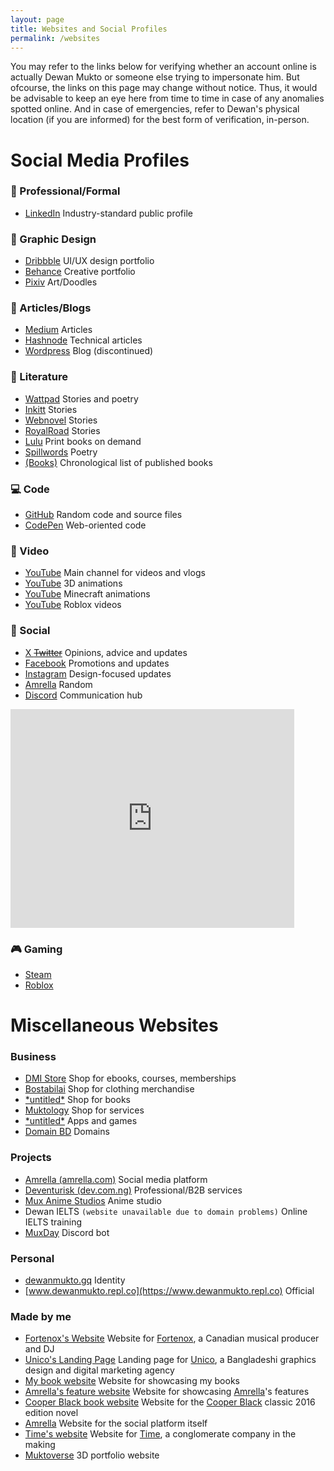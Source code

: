 ```yaml
---
layout: page
title: Websites and Social Profiles
permalink: /websites
---
```


You may refer to the links below for verifying whether an account online is actually Dewan Mukto or someone else trying to impersonate him. But ofcourse, the links on this page may change without notice. Thus, it would be advisable to keep an eye here from time to time in case of any anomalies spotted online. And in case of emergencies, refer to Dewan's physical location (if you are informed) for the best form of verification, in-person.

# Social Media Profiles

### 👔 Professional/Formal
- [LinkedIn](https://linkedin.com/in/dewanmukto) Industry-standard public profile

### 🎨 Graphic Design
- [Dribbble](https://dribbble.com/dewanmukto) UI/UX design portfolio
- [Behance](https://behance.net/dmkto) Creative portfolio
- [Pixiv](https://www.pixiv.net/en/users/56454176) Art/Doodles

### 📄 Articles/Blogs
- [Medium](https://medium.com/@dewanmukto) Articles
- [Hashnode](https://hashnode.com/@dewanmukto) Technical articles
- [Wordpress](https://dewanmukto.wordpress.com/) Blog (discontinued)

### 📖 Literature
- [Wattpad](https://www.wattpad.com/user/d1stil) Stories and poetry
- [Inkitt](https://www.inkitt.com/dewanmukto) Stories
- [Webnovel](https://www.webnovel.com/profile/4322246237) Stories
- [RoyalRoad](https://www.royalroad.com/profile/306406) Stories
- [Lulu](https://www.lulu.com/spotlight/dewanmukto/) Print books on demand
- [Spillwords](https://spillwords.com/author/dewanmukto/) Poetry
- [(Books)](/books) Chronological list of published books

### 💻 Code
- [GitHub](https://github.com/diztil) Random code and source files
- [CodePen](https://codepen.io/distil) Web-oriented code

### 🎥 Video
- [YouTube](https://youtube.com/@DewanMukto) Main channel for videos and vlogs
- [YouTube](https://www.youtube.com/@Muktoverse) 3D animations
- [YouTube](https://www.youtube.com/@clubkodbell2420) Minecraft animations
- [YouTube](https://www.youtube.com/@DistilRoblox) Roblox videos
  
### 💬 Social
- [X ~~Twitter~~](https://twitter.com/dewan_mukto) Opinions, advice and updates
- [Facebook](https://facebook.com/dewanmukto) Promotions and updates
- [Instagram](https://instagram.com/dewanmukto) Design-focused updates
- [Amrella](https://amrella.com/members/dewanmukto) Random
- [Discord](https://discord.gg/2rBcjwjRdC) Communication hub

<iframe src="https://discord.com/widget?id=1074429345357123584&theme=light" width="90%" height="350" allowtransparency="true" frameborder="0" sandbox="allow-popups allow-popups-to-escape-sandbox allow-same-origin allow-scripts"></iframe>

### 🎮 Gaming
- [Steam](https://steamcommunity.com/id/mikumikudawne/)
- [Roblox](https://www.roblox.com/users/4463653477/profile)

# Miscellaneous Websites

### Business
- [DMI Store](https://www.dewanmukto.cf) Shop for ebooks, courses, memberships
- [Bostabilai](https://bostabilai.myspreadshop.com/) Shop for clothing merchandise
- [\*untitled\*](https://www.lulu.com/spotlight/dewanmukto/) Shop for books
- [Muktology](https://mukto.company.site/) Shop for services
- [\*untitled\*](https://dewanmukto.itch.io/) Apps and games
- [Domain BD](https://domain.bd.dev.com.ng/) Domains

### Projects
- [Amrella (amrella.com)](https://try.amrella.com/) Social media platform
- [Deventurisk (dev.com.ng)](https://dev.com.ng) Professional/B2B services
- [Mux Anime Studios](https://mux111anime.wordpress.com) Anime studio
- Dewan IELTS `(website unavailable due to domain problems)` Online IELTS training
- [MuxDay](https://www.behance.net/gallery/180762777/Discord-Bot) Discord bot

### Personal
- [dewanmukto.gq](https://dewanmukto.gq) Identity
- [www.dewanmukto.repl.co](https://www.dewanmukto.repl.co) Official

### Made by me
- [Fortenox's Website](https://fortenox.site.i.ng) Website for [Fortenox](https://www.youtube.com/channel/UCgxon7z2frqUUX-s0tp4KHg), a Canadian musical producer and DJ
- [Unico's Landing Page](https://codepen.io/distil/pen/BaxvpOX) Landing page for [Unico](https://www.facebook.com/unico.101), a Bangladeshi graphics design and digital marketing agency
- [My book website](https://dmi.my.canva.site) Website for showcasing my books
- [Amrella's feature website](https://amrella.my.canva.site/) Website for showcasing [Amrella](https://amrella.com/)'s features
- [Cooper Black book website](https://dmi.my.canva.site/cooper-black-2016) Website for the [Cooper Black](https://g.co/kgs/M2c8jj) classic 2016 edition novel
- [Amrella](https://amrella.com/) Website for the social platform itself
- [Time's website](https://timing.my.canva.site) Website for [Time](https://www.linkedin.com/company/tymeco/), a conglomerate company in the making
- [Muktoverse](https://mukto.dev.com.ng/) 3D portfolio website
